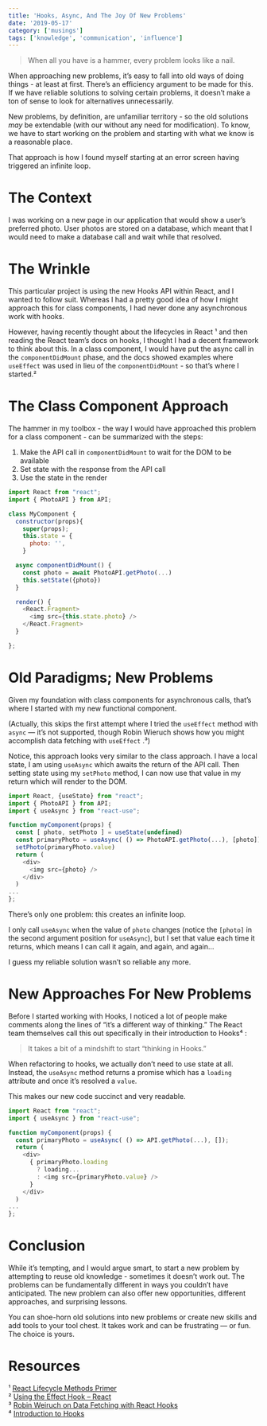 ```yaml
---
title: 'Hooks, Async, And The Joy Of New Problems'
date: '2019-05-17'
category: ['musings']
tags: ['knowledge', 'communication', 'influence']
---
```


> When all you have is a hammer, every problem looks like a nail.

When approaching new problems, it’s easy to fall into old ways of doing things - at least at first.
There’s an efficiency argument to be made for this. If we have reliable solutions to solving certain problems, it doesn’t make a ton of sense to look for alternatives unnecessarily.

New problems, by definition, are unfamiliar territory - so the old solutions _may_ be extendable (with our without any need for modification). To know, we have to start working on the problem and starting with what we know is a reasonable place.

That approach is how I found myself starting at an error screen having triggered an infinite loop.

# The Context

I was working on a new page in our application that would show a user’s preferred photo. User photos are stored on a database, which meant that I would need to make a database call and wait while that resolved.

# The Wrinkle

This particular project is using the new Hooks API within React, and I wanted to follow suit. Whereas I had a pretty good idea of how I might approach this for class components, I had never done any asynchronous work with hooks.

However, having recently thought about the lifecycles in React ¹ and then reading the React team’s docs on hooks, I thought I had a decent framework to think about this. In a class component, I would have put the async call in the `componentDidMount` phase, and the docs showed examples where `useEffect` was used in lieu of the `componentDidMount` - so that’s where I started.²

# The Class Component Approach

The hammer in my toolbox - the way I would have approached this problem for a class component - can be summarized with the steps:

1. Make the API call in `componentDidMount` to wait for the DOM to be available
2. Set state with the response from the API call
3. Use the state in the render

```javascript
import React from "react";
import { PhotoAPI } from API;

class MyComponent {
  constructor(props){
    super(props);
    this.state = {
      photo: '',
    }

  async componentDidMount() {
    const photo = await PhotoAPI.getPhoto(...)
    this.setState({photo})
  }

  render() {
    <React.Fragment>
      <img src={this.state.photo} />
    </React.Fragment>
  }

};
```

# Old Paradigms; New Problems

Given my foundation with class components for asynchronous calls, that’s where I started with my new functional component.

(Actually, this skips the first attempt where I tried the `useEffect` method with `async` — it’s not supported, though Robin Wieruch shows how you might accomplish data fetching with `useEffect` .³)

Notice, this approach looks very similar to the class approach. I have a local state, I am using `useAsync` which awaits the return of the API call. Then setting state using my `setPhoto` method, I can now use that value in my return which will render to the DOM.

```javascript
import React, {useState} from "react";
import { PhotoAPI } from API;
import { useAsync } from "react-use";

function myComponent(props) {
  const [ photo, setPhoto ] = useState(undefined)
  const primaryPhoto = useAsync( () => PhotoAPI.getPhoto(...), [photo]);
  setPhoto(primaryPhoto.value)
  return (
    <div>
      <img src={photo} />
    </div>
  )
...
};
```

There’s only one problem: this creates an infinite loop.

I only call `useAsync` when the value of `photo` changes (notice the `[photo]` in the second argument position for `useAsync`), but I set that value each time it returns, which means I can call it again, and again, and again…

I guess my reliable solution wasn’t so reliable any more.

# New Approaches For New Problems

Before I started working with Hooks, I noticed a lot of people make comments along the lines of “it’s a different way of thinking.” The React team themselves call this out specifically in their introduction to Hooks⁴ :

> It takes a bit of a mindshift to start “thinking in Hooks.”

When refactoring to hooks, we actually don’t need to use state at all. Instead, the `useAsync` method returns a promise which has a `loading` attribute and once it’s resolved a `value`.

This makes our new code succinct and very readable.

```javascript
import React from "react";
import { useAsync } from "react-use";

function myComponent(props) {
  const primaryPhoto = useAsync( () => API.getPhoto(...), []);
  return (
    <div>
      { primaryPhoto.loading
        ? loading...
        : <img src={primaryPhoto.value} />
      }
    </div>
  )
...
};
```

# Conclusion

While it’s tempting, and I would argue smart, to start a new problem by attempting to reuse old knowledge - sometimes it doesn’t work out. The problems can be fundamentally different in ways you couldn’t have anticipated. The new problem can also offer new opportunities, different approaches, and surprising lessons.

You can shoe-horn old solutions into new problems or create new skills and add tools to your tool chest. It takes work and can be frustrating — or fun. The choice is yours.

# Resources

¹ [React Lifecycle Methods Primer](https://www.stephencharlesweiss.com/2019-04-04/react-lifecycle-methods/) <br/>
² [Using the Effect Hook – React](https://reactjs.org/docs/hooks-effect.html) <br/>
³ [Robin Weiruch on Data Fetching with React Hooks](https://www.robinwieruch.de/react-hooks-fetch-data/)<br/>
⁴ [Introduction to Hooks](https://reactjs.org/docs/hooks-intro.html#gradual-adoption-strategy)<br/>

